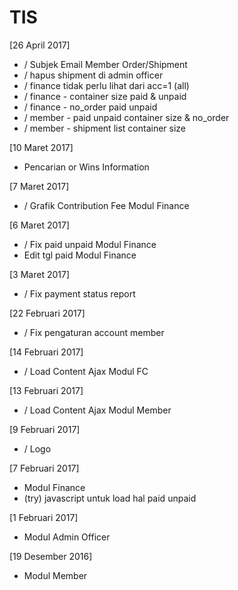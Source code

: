 # TIS
[26 April 2017]
+ / Subjek Email Member Order/Shipment
+ / hapus shipment di admin officer
+ / finance tidak perlu lihat dari acc=1 (all)
+ / finance - container size paid & unpaid
+ / finance - no_order paid unpaid
+ / member - paid unpaid container size & no_order
+ / member - shipment list container size

[10 Maret 2017]
+ Pencarian or Wins Information

[7 Maret 2017]
+ / Grafik Contribution Fee Modul Finance

[6 Maret 2017]
+ / Fix paid unpaid Modul Finance
+ Edit tgl paid Modul Finance

[3 Maret 2017]
+ / Fix payment status report

[22 Februari 2017]
+ / Fix pengaturan account member

[14 Februari 2017]
+ / Load Content Ajax Modul FC

[13 Februari 2017]
+ / Load Content Ajax Modul Member

[9 Februari 2017]
+ / Logo

[7 Februari 2017]
+ Modul Finance
+ (try) javascript untuk load hal paid unpaid

[1 Februari 2017]
+ Modul Admin Officer

[19 Desember 2016]
+ Modul Member
